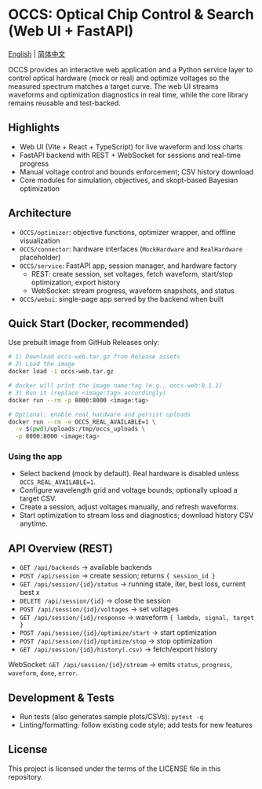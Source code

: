# OCCS: Optical Chip Control & Search (Web UI + FastAPI)

[English](./README.en.md) | [简体中文](./README.zh-CN.md)

OCCS provides an interactive web application and a Python service layer to control optical hardware (mock or real) and optimize voltages so the measured spectrum matches a target curve. The web UI streams waveforms and optimization diagnostics in real time, while the core library remains reusable and test-backed.

## Highlights

- Web UI (Vite + React + TypeScript) for live waveform and loss charts
- FastAPI backend with REST + WebSocket for sessions and real-time progress
- Manual voltage control and bounds enforcement; CSV history download
- Core modules for simulation, objectives, and skopt-based Bayesian optimization

## Architecture

- `OCCS/optimizer`: objective functions, optimizer wrapper, and offline visualization
- `OCCS/connector`: hardware interfaces (`MockHardware` and `RealHardware` placeholder)
- `OCCS/service`: FastAPI app, session manager, and hardware factory
  - REST: create session, set voltages, fetch waveform, start/stop optimization, export history
  - WebSocket: stream progress, waveform snapshots, and status
- `OCCS/webui`: single-page app served by the backend when built

## Quick Start (Docker, recommended)

Use prebuilt image from GitHub Releases only:

```bash
# 1) Download occs-web.tar.gz from Release assets
# 2) Load the image
docker load -i occs-web.tar.gz

# docker will print the image name:tag (e.g., occs-web:0.1.1)
# 3) Run it (replace <image:tag> accordingly)
docker run --rm -p 8000:8000 <image:tag>

# Optional: enable real hardware and persist uploads
docker run --rm -e OCCS_REAL_AVAILABLE=1 \
  -v $(pwd)/uploads:/tmp/occs_uploads \
  -p 8000:8000 <image:tag>
```

### Using the app

- Select backend (mock by default). Real hardware is disabled unless `OCCS_REAL_AVAILABLE=1`.
- Configure wavelength grid and voltage bounds; optionally upload a target CSV.
- Create a session, adjust voltages manually, and refresh waveforms.
- Start optimization to stream loss and diagnostics; download history CSV anytime.

## API Overview (REST)

- `GET /api/backends` → available backends
- `POST /api/session` → create session; returns `{ session_id }`
- `GET /api/session/{id}/status` → running state, iter, best loss, current best x
- `DELETE /api/session/{id}` → close the session
- `POST /api/session/{id}/voltages` → set voltages
- `GET /api/session/{id}/response` → waveform `{ lambda, signal, target }`
- `POST /api/session/{id}/optimize/start` → start optimization
- `POST /api/session/{id}/optimize/stop` → stop optimization
- `GET /api/session/{id}/history(.csv)` → fetch/export history

WebSocket: `GET /api/session/{id}/stream` → emits `status`, `progress`, `waveform`, `done`, `error`.

## Development & Tests

- Run tests (also generates sample plots/CSVs): `pytest -q`
- Linting/formatting: follow existing code style; add tests for new features

## License

This project is licensed under the terms of the LICENSE file in this repository.

